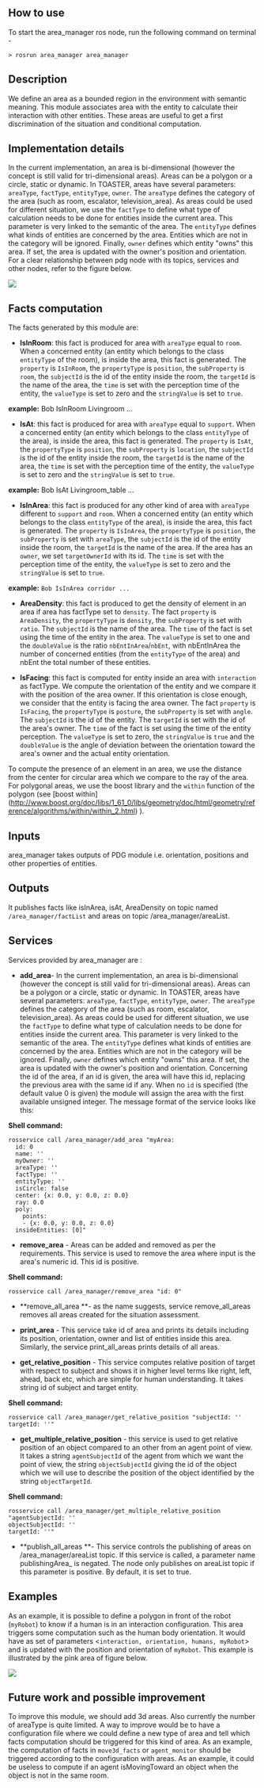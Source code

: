 ## How to use
To start the area_manager ros node, run the following command on terminal -

```shell
> rosrun area_manager area_manager
```

## Description

We define an area as a bounded region in the environment with semantic meaning. This module associates area with the entity to calculate their interaction with other entities. These areas are useful to get a first discrimination of the situation and conditional computation.

## Implementation details
In the current implementation, an area is bi-dimensional (however the concept is still valid for tri-dimensional areas). Areas can be a polygon or a circle, static or dynamic. In TOASTER, areas have several parameters: `areaType`, `factType`, `entityType`, `owner`. The `areaType` defines the category of the area (such as room, escalator, television_area). As areas could be used for different situation, we use the `factType` to define what type of calculation needs to be done for entities inside the current area. This parameter is very linked to the semantic of the area. The `entityType` defines what kinds of entities are concerned by the area. Entities which are not in the category will be ignored. Finally, `owner` defines which entity "owns" this area. If set, the area is updated with the owner's position and orientation. For a clear relationship between pdg node with its topics, services and other nodes, refer to the figure below.


![](https://github.com/Greg8978/toaster/blob/master/doc/LatexSource/img/areamanager.jpg)


## Facts computation

The facts generated by this module are:


* **IsInRoom**: this fact is produced for area with `areaType` equal to `room`. When a concerned entity (an entity which belongs to the class `entityType` of the room), is inside the area, this fact is generated. The `property` is `IsInRoom`, the `propertyType` is `position`, the `subProperty` is `room`, the `subjectId` is the id of the entity inside the room, the `targetId` is the name of the area, the `time` is set with the perception time of the entity, the `valueType` is set to zero and the `stringValue` is set to `true`.

**example:** Bob IsInRoom Livingroom ...

* **IsAt**: this fact is produced for area with `areaType` equal to `support`. When a concerned entity (an entity which belongs to the class `entityType` of the area), is inside the area, this fact is generated. The `property` is `IsAt`, the `propertyType` is `position`, the `subProperty` is `location`, the `subjectId` is the id of the entity inside the room, the `targetId` is the name of the area, the `time` is set with the perception time of the entity, the `valueType` is set to zero and the `stringValue` is set to `true`.

**example:** Bob IsAt Livingroom_table ...

* **IsInArea**: this fact is produced for any other kind of area with `areaType` different to `support` and `room`. When a concerned entity (an entity which belongs to the class `entityType` of the area), is inside the area, this fact is generated. The `property` is `IsInArea`, the `propertyType` is `position`, the `subProperty` is set with `areaType`, the `subjectId` is the id of the entity inside the room, the `targetId` is the name of the area. If the area has an `owner`, we set `targetOwnerId` with its id. The `time` is set with the perception time of the entity, the `valueType` is set to zero and the `stringValue` is set to `true`.

**example:** `Bob IsInArea corridor ...`

* **AreaDensity**: this fact is produced to get the density of element in an area if area has factType set to `density`. The fact `property` is `AreaDensity`, the `propertyType` is `density`, the `subProperty` is set with `ratio`. The `subjectId` is the name of the area. The `time` of the fact is set using the time of the entity in the area. The `valueType` is set to one and the `doubleValue` is the ratio `nbEntInArea`/`nbEnt`, with nbEntInArea the number of concerned entities (from the `entityType` of the area) and nbEnt the total number of these entities.

* **IsFacing**: this fact is computed for entity inside an area with `interaction` as factType. We compute the orientation of the entity and we compare it with the position of the area owner. If this orientation is close enough, we consider that the entity is facing the area owner. 
The fact `property` is `IsFacing`, the `propertyType` is `posture`, the `subProperty` is set with `angle`. The `subjectId` is the id of the entity. The `targetId` is set with the id of the area's owner. The `time` of the fact is set using the time of the entity perception. The `valueType` is set to zero, the `stringValue` is `true` and the `doubleValue` is the angle of deviation between the orientation toward the area's owner and the actual entity orientation.



To compute the presence of an element in an area, we use the distance from the center for circular area which we compare to the ray of the area.
For polygonal areas, we use the boost library and the `within` function of the polygon (see [boost within] (http://www.boost.org/doc/libs/1_61_0/libs/geometry/doc/html/geometry/reference/algorithms/within/within_2.html) ).


## Inputs
area_manager takes outputs of PDG module i.e. orientation, positions and other properties of entities. 
## Outputs
It publishes facts like isInArea, isAt, AreaDensity on topic named `/area_manager/factList` and areas on topic /area_manager/areaList.

## Services
Services provided by area_manager are :

* **add_area**- In the current implementation, an area is bi-dimensional (however the concept is still valid for tri-dimensional areas). Areas can be a polygon or a circle, static or dynamic. In TOASTER, areas have several parameters: `areaType`, `factType`, `entityType`, `owner`. The `areaType` defines the category of the area (such as room, escalator, television_area). As areas could be used for different situation, we use the `factType` to define what type of calculation needs to be done for entities inside the current area. This parameter is very linked to the semantic of the area. The `entityType` defines what kinds of entities are concerned by the area. Entities which are not in the category will be ignored. Finally, `owner` defines which entity "owns" this area. If set, the area is updated with the owner's position and orientation. Concerning the id of the area, if an id is given, the area will have this id, replacing the previous area with the same id if any. When no `id` is specified (the default value 0 is given) the module will assign the area with the first available unsigned integer. The message format of the service looks like this:

**Shell command:**

```shell
rosservice call /area_manager/add_area "myArea:
  id: 0
  name: ''
  myOwner: ''
  areaType: ''
  factType: ''
  entityType: ''
  isCircle: false
  center: {x: 0.0, y: 0.0, z: 0.0}
  ray: 0.0
  poly:
    points:
    - {x: 0.0, y: 0.0, z: 0.0}
  insideEntities: [0]" 
```
  
* **remove_area** - Areas can be added and removed as per the requirements. This service is used to remove the area where input is the area's numeric id. This id is positive.

**Shell command:**

```shell
rosservice call /area_manager/remove_area "id: 0"
```


* **remove_all_area **- as the name suggests, service remove_all_areas removes all areas created for the situation assessment.

* **print_area** - This service take id of area and prints its details including its position, orientation, owner and list of entities inside this area. Similarly, the service print_all_areas prints details of all areas.

* **get_relative_position** - This service computes relative position of target with respect to subject and shows it in higher level terms like right, left, ahead, back etc, which are simple for human understanding. It takes string id of subject and target entity.

**Shell command:**

```shell
rosservice call /area_manager/get_relative_position "subjectId: ''
targetId: ''"
```

* **get_multiple_relative_position** - this service is used to get relative position of an object compared to an other from an agent point of view. It takes a string `agentSubjectId` of the agent from which we want the point of view, the string `objectSubjectId` giving the id of the object which we will use to describe the position of the object identified by the string `objectTargetId`.

**Shell command:**

```shell
rosservice call /area_manager/get_multiple_relative_position "agentSubjectId: ''
objectSubjectId: ''
targetId: ''"
```

* **publish_all_areas **- This service controls the publishing of areas on /area_manager/areaList topic. If this service is called, a parameter name publishingArea_ is negated. The node only publishes on areaList topic if this parameter is positive. By default, it is set to true.


## Examples
As an example, it is possible to define a polygon in front of the robot (`myRobot`) to know if a human is in an interaction configuration. This area triggers some computation such as the human body orientation. It would have as set of parameters <`interaction, orientation, humans, myRobot`> and is updated with the position and orientation of `myRobot`. This example is illustrated by the pink area of figure below.

![](https://writelatex.s3.amazonaws.com/rztjkrqdrypx/uploads/4369/6361819/1.jpg)

## Future work and possible improvement
To improve this module, we should add 3d areas.
Also currently the number of areaType is quite limited. A way to improve would be to have a configuration file where we could define a new type of area and tell which facts computation should be triggered for this kind of area.
As an example, the computation of facts in `move3d_facts` or `agent_monitor` should be triggered according to the configuration with areas. As an example, it could be useless to compute if an agent isMovingToward an object when the object is not in the same room.
